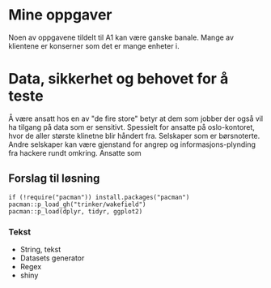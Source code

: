 

# Mine oppgaver

Noen av oppgavene tildelt til A1 kan være ganske banale. Mange av klientene er
konserner som det er mange enheter i. 

# Data, sikkerhet og behovet for å teste 

Å være ansatt hos en av "de fire store" betyr at dem som jobber der også vil ha
tilgang på data som er sensitivt. Spessielt for ansatte på oslo-kontoret, hvor
de aller største klinetne blir håndert fra. 
Selskaper som er børsnoterte. Andre selskaper kan være gjenstand for angrep og
informasjons-plynding fra hackere rundt omkring. Ansatte som 


## Forslag til løsning 

```{r}
if (!require("pacman")) install.packages("pacman")
pacman::p_load_gh("trinker/wakefield")
pacman::p_load(dplyr, tidyr, ggplot2)
```


### Tekst 

* String, tekst 
* Datasets generator
* Regex
* shiny 


